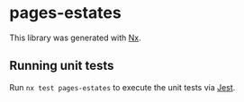 # pages-estates

This library was generated with [Nx](https://nx.dev).

## Running unit tests

Run `nx test pages-estates` to execute the unit tests via [Jest](https://jestjs.io).
